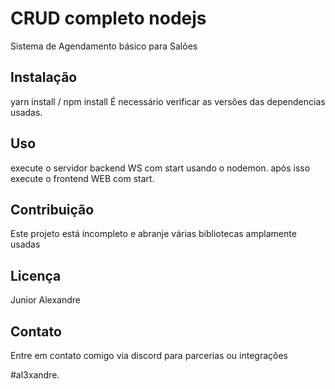 # CRUD completo nodejs

Sistema de Agendamento básico para Salões 

## Instalação

yarn install / npm install
É necessário verificar as versões das dependencias usadas.

## Uso

execute o servidor backend WS com start usando o nodemon.
após isso execute o frontend WEB com start.

## Contribuição

Este projeto está incompleto e abranje várias bibliotecas amplamente usadas

## Licença

Junior Alexandre

## Contato

Entre em contato comigo via discord para parcerias ou integrações

#al3xandre.
